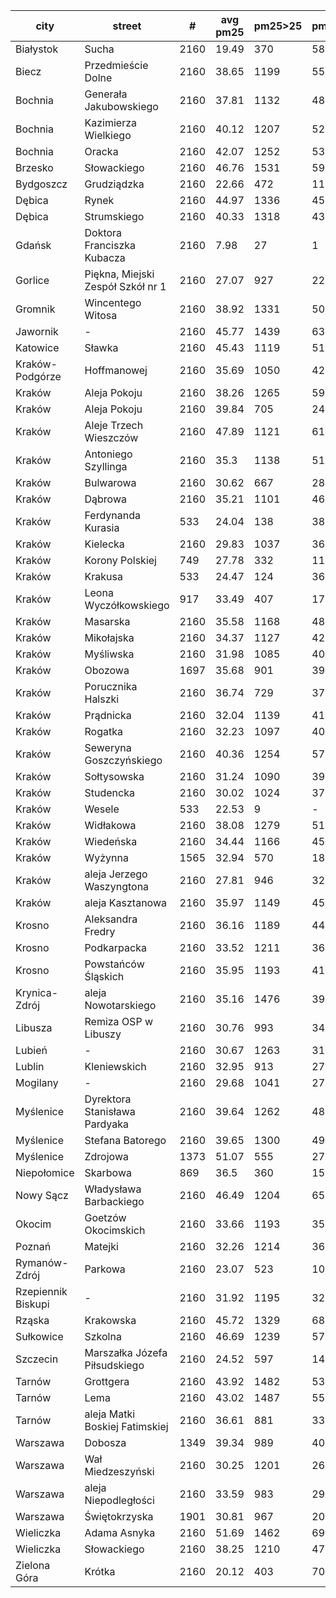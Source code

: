 city|street|#|avg pm25|pm25>25|pm25>50|pm25>100|pm25>200|pm25>300|pm25>400|data file
---|---|---|---|---|---|---|---|---|---|---
Białystok|Sucha|2160|19.49|370|58|6|1|-|-|2019.q1
Biecz|Przedmieście Dolne|2160|38.65|1199|550|127|5|-|-|2019.q1
Bochnia|Generała Jakubowskiego|2160|37.81|1132|480|151|10|-|-|2019.q1
Bochnia|Kazimierza Wielkiego|2160|40.12|1207|528|166|6|1|-|2019.q1
Bochnia|Oracka|2160|42.07|1252|532|186|22|-|-|2019.q1
Brzesko|Słowackiego|2160|46.76|1531|599|197|16|-|-|2019.q1
Bydgoszcz|Grudziądzka|2160|22.66|472|111|6|-|-|-|2019.q1
Dębica|Rynek|2160|44.97|1336|459|173|48|11|-|2019.q1
Dębica|Strumskiego|2160|40.33|1318|433|149|36|6|-|2019.q1
Gdańsk|Doktora Franciszka Kubacza|2160|7.98|27|1|-|-|-|-|2019.q1
Gorlice|Piękna, Miejski Zespół Szkół nr 1|2160|27.07|927|228|41|-|-|-|2019.q1
Gromnik|Wincentego Witosa|2160|38.92|1331|509|124|8|-|-|2019.q1
Jawornik|-|2160|45.77|1439|635|196|31|-|-|2019.q1
Katowice|Sławka|2160|45.43|1119|510|110|1|-|-|2019.q1
Kraków-Podgórze|Hoffmanowej|2160|35.69|1050|428|88|-|-|-|2019.q1
Kraków|Aleja Pokoju|2160|38.26|1265|594|122|-|-|-|2019.q1
Kraków|Aleja Pokoju|2160|39.84|705|247|63|-|-|-|2019.q1
Kraków|Aleje Trzech Wieszczów|2160|47.89|1121|613|176|-|-|-|2019.q1
Kraków|Antoniego Szyllinga|2160|35.3|1138|516|86|-|-|-|2019.q1
Kraków|Bulwarowa|2160|30.62|667|280|38|-|-|-|2019.q1
Kraków|Dąbrowa|2160|35.21|1101|469|127|4|-|-|2019.q1
Kraków|Ferdynanda Kurasia|533|24.04|138|38|-|-|-|-|2019.q1
Kraków|Kielecka|2160|29.83|1037|362|27|-|-|-|2019.q1
Kraków|Korony Polskiej|749|27.78|332|113|-|-|-|-|2019.q1
Kraków|Krakusa|533|24.47|124|36|4|-|-|-|2019.q1
Kraków|Leona Wyczółkowskiego|917|33.49|407|174|11|-|-|-|2019.q1
Kraków|Masarska|2160|35.58|1168|482|120|-|-|-|2019.q1
Kraków|Mikołajska|2160|34.37|1127|422|62|-|-|-|2019.q1
Kraków|Myśliwska|2160|31.98|1085|400|59|-|-|-|2019.q1
Kraków|Obozowa|1697|35.68|901|395|95|-|-|-|2019.q1
Kraków|Porucznika Halszki|2160|36.74|729|374|94|-|-|-|2019.q1
Kraków|Prądnicka|2160|32.04|1139|417|38|-|-|-|2019.q1
Kraków|Rogatka|2160|32.23|1097|404|68|-|-|-|2019.q1
Kraków|Seweryna Goszczyńskiego|2160|40.36|1254|578|167|2|-|-|2019.q1
Kraków|Sołtysowska|2160|31.24|1090|391|43|-|-|-|2019.q1
Kraków|Studencka|2160|30.02|1024|375|36|-|-|-|2019.q1
Kraków|Wesele|533|22.53|9|-|-|-|-|-|2019.q1
Kraków|Widłakowa|2160|38.08|1279|515|139|-|-|-|2019.q1
Kraków|Wiedeńska|2160|34.44|1166|454|71|-|-|-|2019.q1
Kraków|Wyżynna|1565|32.94|570|189|20|-|-|-|2019.q1
Kraków|aleja Jerzego Waszyngtona|2160|27.81|946|326|9|-|-|-|2019.q1
Kraków|aleja Kasztanowa|2160|35.97|1149|453|122|-|-|-|2019.q1
Krosno|Aleksandra Fredry|2160|36.16|1189|448|128|3|-|-|2019.q1
Krosno|Podkarpacka|2160|33.52|1211|362|74|3|-|-|2019.q1
Krosno|Powstańców Śląskich|2160|35.95|1193|419|117|10|-|-|2019.q1
Krynica-Zdrój|aleja Nowotarskiego|2160|35.16|1476|391|12|-|-|-|2019.q1
Libusza|Remiza OSP w Libuszy|2160|30.76|993|348|70|-|-|-|2019.q1
Lubień|-|2160|30.67|1263|310|9|-|-|-|2019.q1
Lublin|Kleniewskich|2160|32.95|913|279|24|1|-|-|2019.q1
Mogilany|-|2160|29.68|1041|272|64|1|-|-|2019.q1
Myślenice|Dyrektora Stanisława Pardyaka|2160|39.64|1262|483|144|25|-|-|2019.q1
Myślenice|Stefana Batorego|2160|39.65|1300|497|148|14|-|-|2019.q1
Myślenice|Zdrojowa|1373|51.07|555|276|135|9|-|-|2019.q1
Niepołomice|Skarbowa|869|36.5|360|158|43|-|-|-|2019.q1
Nowy Sącz|Władysława Barbackiego|2160|46.49|1204|658|296|35|-|-|2019.q1
Okocim|Goetzów Okocimskich|2160|33.66|1193|357|61|-|-|-|2019.q1
Poznań|Matejki|2160|32.26|1214|361|33|-|-|-|2019.q1
Rymanów-Zdrój|Parkowa|2160|23.07|523|108|11|-|-|-|2019.q1
Rzepiennik Biskupi|-|2160|31.92|1195|328|53|-|-|-|2019.q1
Rząska|Krakowska|2160|45.72|1329|680|252|5|-|-|2019.q1
Sułkowice|Szkolna|2160|46.69|1239|575|277|55|1|-|2019.q1
Szczecin|Marszałka Józefa Piłsudskiego|2160|24.52|597|147|1|-|-|-|2019.q1
Tarnów|Grottgera|2160|43.92|1482|536|153|14|-|-|2019.q1
Tarnów|Lema|2160|43.02|1487|554|143|6|-|-|2019.q1
Tarnów|aleja Matki Boskiej Fatimskiej|2160|36.61|881|339|88|-|-|-|2019.q1
Warszawa|Dobosza|1349|39.34|989|406|21|-|-|-|2019.q1
Warszawa|Wał Miedzeszyński|2160|30.25|1201|266|23|1|-|-|2019.q1
Warszawa|aleja Niepodległości|2160|33.59|983|296|9|-|-|-|2019.q1
Warszawa|Świętokrzyska|1901|30.81|967|209|2|-|-|-|2019.q1
Wieliczka|Adama Asnyka|2160|51.69|1462|698|261|54|4|-|2019.q1
Wieliczka|Słowackiego|2160|38.25|1210|476|146|10|-|-|2019.q1
Zielona Góra|Krótka|2160|20.12|403|70|5|-|-|-|2019.q1
